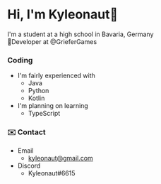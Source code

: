# Hi, I'm Kyleonaut👋
I'm a student at a high school in Bavaria, Germany  
📝Developer at @GrieferGames
### Coding
- I'm fairly experienced with
  - Java
  - Python
  - Kotlin
- I'm planning on learning
  - TypeScript
 
  
 ### ✉️ Contact
 - Email
   - kyleonaut@gmail.com
 - Discord
   - Kyleonaut#6615
